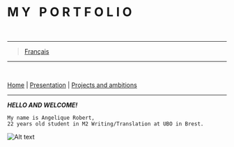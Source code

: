 **M Y &nbsp; P O R T F O L I O**
================================================
&nbsp;
- - - -
> [Français](./index.md)
- - - -
&nbsp;

[Home](.index.md) | [Presentation](https://angeliquerbt.github.io/angeliquerbt/en/pr%C3%A9sentation.html) | [Projects and ambitions](./en/ambitions.md)

---------------------------------

_**HELLO AND WELCOME!**_
~~~~
My name is Angelique Robert,
22 years old student in M2 Writing/Translation at UBO in Brest.
~~~~

![Alt text](https://www.brest-life.fr/fileadmin/BrestLife.fr/Logos_fiches_contacts/logo_UBO.jpg)

